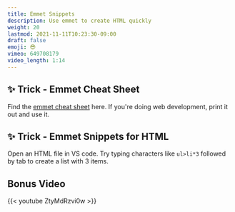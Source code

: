 ```yaml
---
title: Emmet Snippets
description: Use emmet to create HTML quickly
weight: 20
lastmod: 2021-11-11T10:23:30-09:00
draft: false
emoji: 😎
vimeo: 649708179
video_length: 1:14
---
```


## ✨ Trick - Emmet Cheat Sheet

Find the [emmet cheat sheet](https://docs.emmet.io/cheat-sheet/) here. If you're doing web development, print it out and use it.

## ✨ Trick - Emmet Snippets for HTML

Open an HTML file in VS code. Try typing characters like `ul>li*3` followed by tab to create a list with 3 items.

## Bonus Video

<div class="vid-center">
    {{< youtube ZtyMdRzvi0w >}}
</div>
